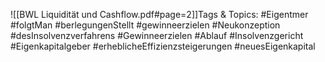 
![[BWL Liquidität und Cashflow.pdf#page=2]]Tags & Topics:
   #Eigentmer
   #folgtMan
   #berlegungenStellt
   #gewinneerzielen
   #Neukonzeption
   #desInsolvenzverfahrens
   #Gewinneerzielen
   #Ablauf
   #Insolvenzgericht
   #Eigenkapitalgeber
   #erheblicheEffizienzsteigerungen
   #neuesEigenkapital